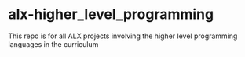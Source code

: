 # alx-higher_level_programming
This repo is for all ALX projects involving the higher level programming languages in the curriculum
